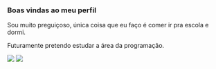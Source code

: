 ### Boas vindas ao meu perfil
Sou muito preguiçoso, única coisa que eu faço é comer ir pra escola e dormi.

Futuramente pretendo estudar a área da programação.

![](https://media.tenor.com/yZ2HatpspMwAAAAM/bart-funny.gif)
![](https://media.tenor.com/D3IBduy2KV4AAAAM/shrek-donkey.gif)
